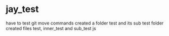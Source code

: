 # jay_test
have to test git move commands
created a folder test and its sub test folder
created files test, inner_test and sub_test js
